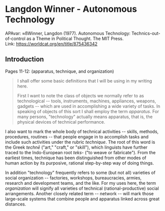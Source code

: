 
# Langdon Winner - Autonomous Technology

APAvar: ≈ßWinner, Langdon (1977). Autonomous Technology: Technics-out-of-control as a Theme in Political Thought. The MIT Press.  
Link: <https://worldcat.org/en/title/875436342>

## Introduction

Pages 11-12: (apparatus, technique, and organization)

>I shall offer some basic definitions that I will be using in my writing here.
>
>First I want to note the class of objects we normally refer to as technological -- tools, instruments, machines, appliances, weapons, gadgets -- which are used in accomplishing a wide variety of tasks. In speaking of objects of this sort I shall employ the term *apparatus*. For many persons, "technology" actually means apparatus, that is, the physical devices of technical performance.
>
  I also want to mark the whole body of technical activities -- skills, methods, procedures, routines -- that people engage in to accomplish tasks and include such activities under the rubric *technique*. The root of this word is the Greek *technē* ("art," "craft," or "skill"), which linguists have further traced to the Indo-European root *teks-* ("to weave or fabricate"). From the earliest times, technique has been distinguished from other modes of human action by its purposive, rational step-by-step way of doing things.
  >
  In addition "technology" frequently refers to some (but not all) varieties of social organization -- factories, 
  workshops, bureaucracies, armies, research and development teams, and the like. For my uses here, the term *organization* will signify all varieties of technical (rational-productive) social arrangements. Another closely related term -- network -- will mark those large-scale systems that combine people and apparatus linked across great distances.
